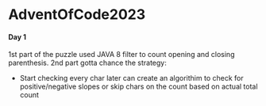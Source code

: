 # AdventOfCode2023

#### Day 1

1st part of the puzzle used JAVA 8 filter to count opening and closing parenthesis.
2nd part gotta chance the strategy:
 - Start checking every char later can create an algorithim to check for positive/negative slopes or skip chars on the count based on actual total count